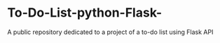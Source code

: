 # To-Do-List-python-Flask-
A public repository dedicated to a project of a to-do list using Flask API 
